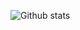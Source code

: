 ![Github stats](https://github-readme-stats.vercel.app/api?username=kabitashrestha11&theme=highcontrast&show_icons=true&count_private=true)
